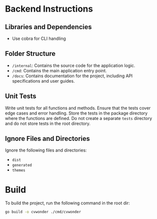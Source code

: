 # Backend Instructions

## Libraries and Dependencies

- Use cobra for CLI handling

## Folder Structure

- `/internal`: Contains the source code for the application logic.
- `/cmd`: Contains the main application entry point.
- `/docs`: Contains documentation for the project, including API specifications and user guides.

## Unit Tests

Write unit tests for all functions and methods. Ensure that the tests cover edge cases and error handling.
Store the tests in the package directory where the functions are defined. Do not create a separate `tests` directory and do not store tests in the root directory.

## Ignore Files and Directories

Ignore the following files and directories:

- `dist`
- `generated`
- `themes`

# Build

To build the project, run the following command in the root dir:

```bash
go build -o cvwonder ./cmd/cvwonder
```
